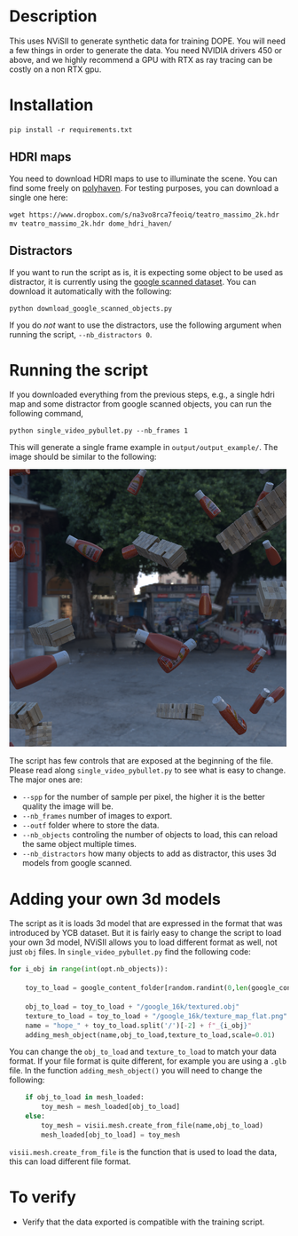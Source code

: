 # Description

This uses NViSII to generate synthetic data for training DOPE. You will need a few things in order to generate the data. 
You need NVIDIA drivers 450 or above, and we highly recommend a GPU with RTX as ray tracing can be costly on a non RTX gpu. 

# Installation
```
pip install -r requirements.txt
```

## HDRI maps
You need to download HDRI maps to use to illuminate the scene. You can find some freely on [polyhaven](https://polyhaven.com/hdris). 
For testing purposes, you can download a single one here: 
```
wget https://www.dropbox.com/s/na3vo8rca7feoiq/teatro_massimo_2k.hdr
mv teatro_massimo_2k.hdr dome_hdri_haven/
```


## Distractors

If you want to run the script as is, it is expecting some object to be used as distractor, it is currently using the [google scanned dataset](https://app.ignitionrobotics.org/GoogleResearch/fuel/collections/Google%20Scanned%20Objects). You can download it automatically with the following: 

```
python download_google_scanned_objects.py
```

If you do *not* want to use the distractors, use the following argument when running the script, `--nb_distractors 0`.

# Running the script

If you downloaded everything from the previous steps, e.g., a single hdri map and some distractor from google scanned objects, you can run the following command,

```
python single_video_pybullet.py --nb_frames 1
```

This will generate a single frame example in `output/output_example/`. The image should be similar to the following: 

![This is an image](output/output_example/00001.png)

The script has few controls that are exposed at the beginning of the file. 
Please read along `single_video_pybullet.py` to see what is easy to change. 
The major ones are: 
- `--spp` for the number of sample per pixel, the higher it is the better quality the image will be.  
- `--nb_frames` number of images to export.
- `--outf` folder where to store the data. 
- `--nb_objects` controling the number of objects to load, this can reload the same object multiple times. 
- `--nb_distractors` how many objects to add as distractor, this uses 3d models from google scanned. 

# Adding your own 3d models 

The script as it is loads 3d model that are expressed in the format that was introduced by YCB dataset. 
But it is fairly easy to change the script to load your own 3d model, NViSII allows you to load different format 
as well, not just `obj` files. In `single_video_pybullet.py` find the following code: 

```python
for i_obj in range(int(opt.nb_objects)):

    toy_to_load = google_content_folder[random.randint(0,len(google_content_folder)-1)]

    obj_to_load = toy_to_load + "/google_16k/textured.obj"
    texture_to_load = toy_to_load + "/google_16k/texture_map_flat.png"
    name = "hope_" + toy_to_load.split('/')[-2] + f"_{i_obj}"
    adding_mesh_object(name,obj_to_load,texture_to_load,scale=0.01)
```
You can change the `obj_to_load` and `texture_to_load` to match your data format. If your file format is quite different, for example you are using a `.glb` file. 
In the function `adding_mesh_object()` you will need to change the following: 

```python
    if obj_to_load in mesh_loaded:
        toy_mesh = mesh_loaded[obj_to_load] 
    else:
        toy_mesh = visii.mesh.create_from_file(name,obj_to_load)
        mesh_loaded[obj_to_load] = toy_mesh
```
`visii.mesh.create_from_file` is the function that is used to load the data, this can load different file format. 

# To verify

- Verify that the data exported is compatible with the training script. 